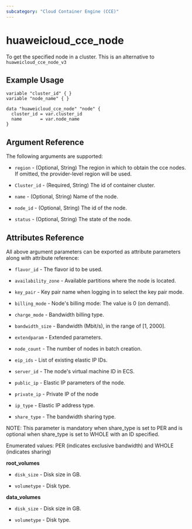 ```yaml
---
subcategory: "Cloud Container Engine (CCE)"
---
```


# huaweicloud\_cce\_node

To get the specified node in a cluster.
This is an alternative to `huaweicloud_cce_node_v3`

## Example Usage

```hcl
variable "cluster_id" { }
variable "node_name" { }

data "huaweicloud_cce_node" "node" {
  cluster_id = var.cluster_id
  name       = var.node_name
}
```
## Argument Reference

The following arguments are supported:

* `region` - (Optional, String) The region in which to obtain the cce nodes. If omitted, the provider-level region will be used.
 
* `Cluster_id` - (Required, String) The id of container cluster.

* `name` - (Optional, String) Name of the node.

* `node_id` - (Optional, String) The id of the node.

* `status` - (Optional, String) The state of the node.


## Attributes Reference

All above argument parameters can be exported as attribute parameters along with attribute reference:

* `flavor_id` - The flavor id to be used. 

* `availability_zone` - Available partitions where the node is located. 

* `key_pair` - Key pair name when logging in to select the key pair mode.

* `billing_mode` - Node's billing mode: The value is 0 (on demand).

* `charge_mode` - Bandwidth billing type.

* `bandwidth_size` - Bandwidth (Mbit/s), in the range of [1, 2000].

* `extendparam` - 	Extended parameters. 
    
* `node_count` - The number of nodes in batch creation.

* `eip_ids` - List of existing elastic IP IDs.
 
* `server_id` - The node's virtual machine ID in ECS.

* `public_ip` - Elastic IP parameters of the node.

* `private_ip` - Private IP of the node

* `ip_type` - Elastic IP address type.

* `share_type` - The bandwidth sharing type.

NOTE:
This parameter is mandatory when share_type is set to PER and is optional when share_type is set to WHOLE with an ID specified.

Enumerated values: PER (indicates exclusive bandwidth) and WHOLE (indicates sharing)


**root_volumes**

* `disk_size` - Disk size in GB.

* `volumetype` - Disk type.

**data_volumes**

* `disk_size` - Disk size in GB.

* `volumetype` - Disk type.
